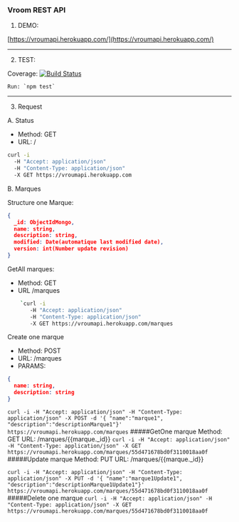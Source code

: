 ### Vroom REST API

1. DEMO:

[https://vroumapi.herokuapp.com/](https://vroumapi.herokuapp.com/)

---

2. TEST:

  Coverage: [![Build Status](https://travis-ci.org/julesGoullee/vroumApi.svg)](https://travis-ci.org/julesGoullee/vroumApi)
  
    Run: `npm test`

---
    
3. Request

  A. Status
  
  * Method: GET
  * URL: /
  ```bash
  curl -i
    -H "Accept: application/json" 
    -H "Content-Type: application/json"
    -X GET https://vroumapi.herokuapp.com
  ```
  
  B. Marques
  
   Structure one Marque:
```json
{
  _id: ObjectIdMongo,
  name: string,
  description: string,
  modified: Date(automatique last modified date),
  version: int(Number update revision)   
}
```

   GetAll marques:
   
  * Method: GET
  * URL /marques
  
```bash
    `curl -i
       -H "Accept: application/json"
       -H "Content-Type: application/json"
       -X GET https://vroumapi.herokuapp.com/marques
```

  Create one marque
    
  * Method: POST
  * URL: /marques
  * PARAMS: 
  
```json
{
  name: string,
  description: string
}
```



`curl -i -H "Accept: application/json" -H "Content-Type: application/json" -X POST -d '{ "name":"marque1", "description":"descriptionMarque1"}' https://vroumapi.herokuapp.com/marques`
#####GetOne marque
Method: GET
URL: /marques/{{marque._id}}
`curl -i -H "Accept: application/json" -H "Content-Type: application/json" -X GET https://vroumapi.herokuapp.com/marques/55d471678bd0f3110018aa0f`
#####Update marque
Method: PUT
URL: /marques/{{marque._id}}

`curl -i -H "Accept: application/json" -H "Content-Type: application/json" -X PUT -d '{ "name":"marque1Update1", "description":"descriptionMarque1Update1"}' https://vroumapi.herokuapp.com/marques/55d471678bd0f3110018aa0f`
#####Delete one marque
`curl -i -H "Accept: application/json" -H "Content-Type: application/json" -X GET https://vroumapi.herokuapp.com/marques/55d471678bd0f3110018aa0f`